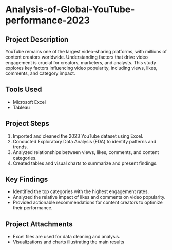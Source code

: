 # Analysis-of-Global-YouTube-performance-2023
## Project Description
YouTube remains one of the largest video-sharing platforms, with millions of content creators worldwide. Understanding factors that drive video engagement is crucial for creators, marketers, and analysts. This study explores key factors influencing video popularity, including views, likes, comments, and category impact.

## Tools Used
- Microsoft Excel
- Tableau

## Project Steps
1. Imported and cleaned the 2023 YouTube dataset using Excel.
2. Conducted Exploratory Data Analysis (EDA) to identify patterns and trends.
3. Analyzed relationships between views, likes, comments, and content categories.
4. Created tables and visual charts to summarize and present findings.

## Key Findings
- Identified the top categories with the highest engagement rates.
- Analyzed the relative impact of likes and comments on video popularity.
- Provided actionable recommendations for content creators to optimize their performance.

## Project Attachments
- Excel files are used for data cleaning and analysis.
- Visualizations and charts illustrating the main results
